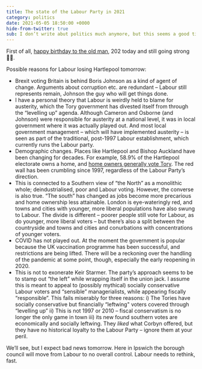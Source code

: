 ```yaml
---
title: The state of the Labour Party in 2021
category: politics
date: 2021-05-05 18:50:00 +0000
hide-from-twitter: true
sub: I don’t write abut politics much anymore, but this seems a good time to think about the state of the Labour Party. Labour will do badly in tomorrow’s elections due to a number of factors outside its control, but the current leadership is catastrophically wrong in its strategy.
---
```


First of all, [happy birthday to the old man](https://en.wikipedia.org/wiki/Karl_Marx), 202 today and still going strong <span role="img" aria-label='Strong'>💪🏼</span>.

Possible reasons for Labour losing Hartlepool tomorrow:

- Brexit voting Britain is behind Boris Johnson as a kind of agent of change. Arguments about corruption etc. are redundant – Labour still represents remain, Johnson the guy who will get things done.
- I have a personal theory that Labour is weirdly held to blame for austerity, which the Tory government has divested itself from through the “levelling up” agenda. Although Cameron and Osborne (and Johnson) were responsible for austerity at a national level, it was in local government where it was actually played out. And most local government management – which will have implemented austerity – is seen as part of the traditional, post-1997 Labour establishment, which currently runs the Labour party.
- Demographic changes. Places like Hartlepool and Bishop Auckland have been changing for decades. For example, 58.9% of the Hartlepool electorate owns a home, and [home owners generally vote Tory](https://commonslibrary.parliament.uk/ge2019-how-did-demographics-affect-the-result/). The red wall has been crumbling since 1997, regardless of the Labour Party’s direction.
- This is connected to a Southern view of “the North” as a monolithic whole; deindustrialised, poor and Labour voting. However, the converse is also true. “The south” has changed as jobs become more precarious and home ownership less attainable. London is eye-wateringly red, and towns and cities with younger, more liberal populations have also swung to Labour. The divide is different – poorer people still vote for Labour, as do younger, more liberal voters – but there’s also a split between the countryside and towns and cities and conurbations with concentrations of younger voters.
- COVID has not played out. At the moment the government is popular because the UK vaccination programme has been successful, and restrictions are being lifted. There will be a reckoning over the handling of the pandemic at some point, though, especially the early reopening in 2020.
- This is not to exonerate Keir Starmer. The party’s approach seems to be to stamp out “the left” while wrapping itself in the union jack. I assume this is meant to appeal to (possibly mythical) socially conservative Labour voters and “sensible” managerialists, while appearing fiscally “responsible”. This fails miserably for three reasons: i) The Tories have socially conservative but financially “leftwing" voters covered through “levelling up” ii) This is not 1997 or 2010 – fiscal conservatism is no longer the only game in town iii) its new found southern votes are economically and socially leftwing. They _liked_ what Corbyn offered, but they have no historical loyalty to the Labour Party – ignore them at your peril.

We’ll see, but I expect bad news tomorrow. Here in Ipswich the borough council will move from Labour to no overall control. Labour needs to rethink, fast.